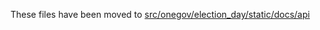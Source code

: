 These files have been moved to [src/onegov/election_day/static/docs/api](../../../src/onegov/election_day/static/docs/api)
